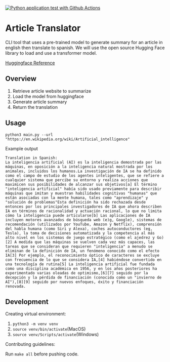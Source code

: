 [![Python application test with Github Actions](https://github.com/Hearsch-Jariwala/Article_Translator/actions/workflows/main.yml/badge.svg)](https://github.com/Hearsch-Jariwala/Article_Translator/actions/workflows/main.yml)

# Article Translator

CLI tool that uses a pre-trained model to generate summary for an article in english then translate to spanish. 
We will use the open source Hugging Face library to load and use a transformer model.

[Huggingface Reference](https://huggingface.co/Helsinki-NLP/opus-mt-en-es)
## Overview

 1. Retrieve article website to summarize
 2. Load the model from huggingface 
 3. Generate article summary 
 4. Return the translation

## Usage

```
python3 main.py --url "https://en.wikipedia.org/wiki/Artificial_intelligence"
```


Example output
```
Translation in Spanish: 
La inteligencia artificial (AI) es la inteligencia demostrada por las máquinas, en oposición a la inteligencia natural mostrada por los animales, incluidos los humanos.La investigación de IA se ha definido como el campo de estudio de los agentes inteligentes, que se refiere a cualquier sistema que percibe su entorno y realiza acciones que maximicen sus posibilidades de alcanzar sus objetivos[a] El término "inteligencia artificial" había sido usado previamente para describir máquinas que imitan y muestran habilidades cognitivas "humanas" que están asociadas con la mente humana, tales como "aprendizaje" y "solución de problemas"Esta definición ha sido rechazada desde entonces por los principales investigadores de IA que ahora describen IA en términos de racionalidad y actuación racional, lo que no limita cómo la inteligencia puede articularse[b] Las aplicaciones de IA incluyen motores avanzados de búsqueda web (e)g, Google), sistemas de recomendación (utilizados por YouTube, Amazon y Netflix), comprensión del habla humana (como Siri y Alexa), coches autoconductores (eg, Tesla), la toma de decisiones automatizada y la competencia al más alto nivel en los sistemas de juego estratégico (como el ajedrez y Go)[2] A medida que las máquinas se vuelven cada vez más capaces, las tareas que se consideran que requieren "inteligencia" a menudo se eliminan de la definición de IA, un fenómeno conocido como el efecto IA[3] Por ejemplo, el reconocimiento óptico de caracteres se excluye con frecuencia de lo que se considera IA,[4] habiéndose convertido en una tecnología de rutina[5] La inteligencia artificial fue fundada como una disciplina académica en 1956, y en los años posteriores ha experimentado varias oleadas de optimismo,[6][7] seguido por la decepción y la pérdida de financiación (conocida como un "invierno de AI"),[8][9] seguido por nuevos enfoques, éxito y financiación renovada.
```

## Development 

Creating virtual environment:

 1. `python3 -m venv venv`
 2. `source venv/bin/activate`(MacOS)
 3. `source venv/Scripts/activate`(Windows)

Contributing guidelines:

Run `make all` before pushing code.
